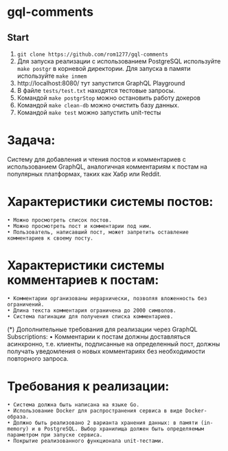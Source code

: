 # gql-comments

## Start
1. `git clone https://github.com/rom1277/gql-comments`
2.  Для запуска реализации с использованием PostgreSQL используйте `make postgr` в корневой директории. Для запуска в памяти используйте `make inmem`
3. http://localhost:8080/ тут запустится GraphQL Playground
4. В файле `tests/test.txt` находятся тестовые запросы.
5. Командой `make postgrStop` можно остановить работу докеров
6. Командой `make clean-db` можно очистить базу данных.
6. Командой `make test` можно запустить unit-тесты
# Задача:

Систему для добавления и чтения постов и комментариев с использованием GraphQL, аналогичная комментариям к постам на популярных платформах, таких как Хабр или Reddit.

# Характеристики системы постов:
    • Можно просмотреть список постов.
    • Можно просмотреть пост и комментарии под ним.
    • Пользователь, написавший пост, может запретить оставление комментариев к своему посту.

# Характеристики системы комментариев к постам:
    • Комментарии организованы иерархически, позволяя вложенность без ограничений.
    • Длина текста комментария ограничена до 2000 символов.
    • Система пагинации для получения списка комментариев.

(*) Дополнительные требования для реализации через GraphQL Subscriptions:
    • Комментарии к постам должны доставляться асинхронно, т.е. клиенты, подписанные на определенный пост, должны получать уведомления о новых комментариях без необходимости повторного запроса.

# Требования к реализации:
    • Система должна быть написана на языке Go.
    • Использование Docker для распространения сервиса в виде Docker-образа.
    • Должно быть реализовано 2 варианта хранения данных: в памяти (in-memory) и в PostgreSQL. Выбор хранилища должен быть определяемым параметром при запуске сервиса.
    • Покрытие реализованного функционала unit-тестами.